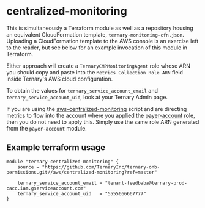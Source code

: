 # centralized-monitoring

This is simultaneously a Terraform module as well as a repository housing an
equivalent CloudFormation template, `ternary-monitoring-cfn.json`. Uploading a
CloudFormation template to the AWS console is an exercise left to the reader,
but see below for an example invocation of this module in Terraform.

Either approach will create a `TernaryCMPMonitoringAgent` role whose ARN you
should copy and paste into the `Metrics Collection Role ARN` field inside
Ternary's AWS cloud configuration.

To obtain the values for `ternary_service_account_email` and
`ternary_service_account_uid`, look at your Ternary Admin page.

If you are using the [aws-centralized-monitoring] script and are directing
metrics to flow into the account where you applied the [payer-account] role,
then you do not need to apply this. Simply use the same role ARN generated from
the `payer-account` module.

## Example terraform usage

```hcl
module "ternary-centralized-monitoring" {
    source = "https://github.com/TernaryInc/ternary-onb-permissions.git//aws/centralized-monitoring?ref=master"

    ternary_service_account_email = "tenant-feedbaba@ternary-prod-cacc.iam.gserviceaccount.com"
    ternary_service_account_uid   = "5555666667777"
}
```

[aws-centralized-monitoring]: https://github.com/TernaryInc/aws-centralized-monitoring
[payer-account]: https://github.com/TernaryInc/ternary-onb-permissions/tree/master/aws/payer-account
